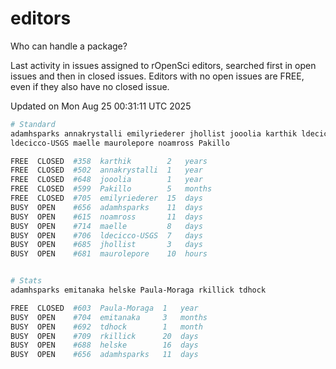 # editors

Who can handle a package?

Last activity in issues assigned to rOpenSci editors, searched first in open
issues and then in closed issues. Editors with no open issues are FREE, even if
they also have no closed issue.


Updated on Mon Aug 25 00:31:11 UTC 2025

```bash
# Standard
adamhsparks annakrystalli emilyriederer jhollist jooolia karthik ldecicco
ldecicco-USGS maelle maurolepore noamross Pakillo

FREE  CLOSED  #358  karthik        2   years
FREE  CLOSED  #502  annakrystalli  1   year
FREE  CLOSED  #648  jooolia        1   year
FREE  CLOSED  #599  Pakillo        5   months
FREE  CLOSED  #705  emilyriederer  15  days
BUSY  OPEN    #656  adamhsparks    11  days
BUSY  OPEN    #615  noamross       11  days
BUSY  OPEN    #714  maelle         8   days
BUSY  OPEN    #706  ldecicco-USGS  7   days
BUSY  OPEN    #685  jhollist       3   days
BUSY  OPEN    #681  maurolepore    10  hours


# Stats
adamhsparks emitanaka helske Paula-Moraga rkillick tdhock

FREE  CLOSED  #603  Paula-Moraga  1   year
BUSY  OPEN    #704  emitanaka     3   months
BUSY  OPEN    #692  tdhock        1   month
BUSY  OPEN    #709  rkillick      20  days
BUSY  OPEN    #688  helske        16  days
BUSY  OPEN    #656  adamhsparks   11  days
```
